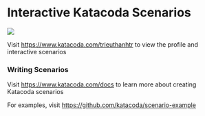 # Interactive Katacoda Scenarios

[![](http://shields.katacoda.com/katacoda/trieuthanhtr/count.svg)](https://www.katacoda.com/trieuthanhtr "Get your profile on Katacoda.com")

Visit https://www.katacoda.com/trieuthanhtr to view the profile and interactive scenarios

### Writing Scenarios
Visit https://www.katacoda.com/docs to learn more about creating Katacoda scenarios

For examples, visit https://github.com/katacoda/scenario-example
